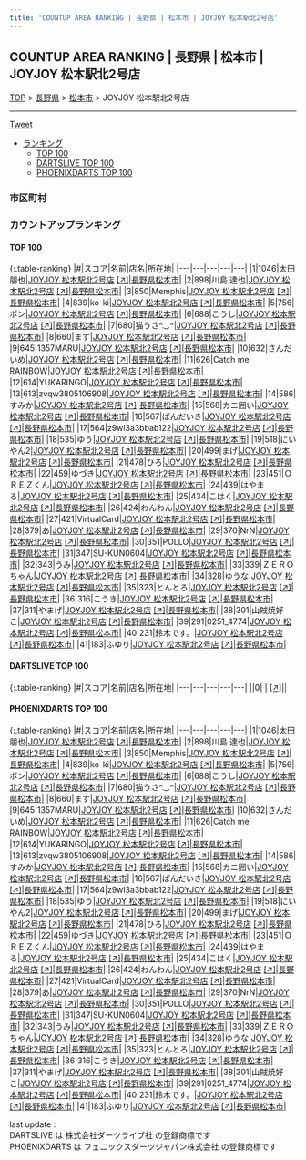 ```yaml
---
title: 'COUNTUP AREA RANKING | 長野県 | 松本市 | JOYJOY 松本駅北2号店'
---
```

## COUNTUP AREA RANKING | 長野県 | 松本市 | JOYJOY 松本駅北2号店

[TOP](/darts/rank/) > [長野県](/darts/rank/長野県/) > [松本市](/darts/rank/長野県/松本市/) > JOYJOY 松本駅北2号店

___

<a href="https://twitter.com/share?ref_src=twsrc%5Etfw" data-text="COUNTUP AREA RANKING | 長野県松本市JOYJOY 松本駅北2号店" class="twitter-share-button" data-hashtags="DARTSLIVE,PHOENIXDARTS,darts,ダーツ" data-show-count="false">Tweet</a>

* [ランキング](#カウントアップランキング)
    * [TOP 100](#top-100)
    * [DARTSLIVE TOP 100](#dartslive-top-100)
    * [PHOENIXDARTS TOP 100](#phoenixdarts-top-100)

### 市区町村

<ul>

</ul>

### カウントアップランキング

#### TOP 100



{:.table-ranking}
|#|スコア|名前|店名|所在地|
|---|---|---|---|---|
|1|1046|<span class="rank-name-pd"><span class="pro-icon-pd"></span>太田 朋也</span>|<a href="/darts/rank/shops/74255.html">JOYJOY 松本駅北2号店</a> <a href="https://vs.phoenixdarts.com/jp/shop/shopDetailInfo/s_74255?s_seq=74255">[↗]</a>|<a href="/darts/rank/長野県/松本市">長野県松本市</a>|
|2|898|<span class="rank-name-pd">川島 達也</span>|<a href="/darts/rank/shops/74255.html">JOYJOY 松本駅北2号店</a> <a href="https://vs.phoenixdarts.com/jp/shop/shopDetailInfo/s_74255?s_seq=74255">[↗]</a>|<a href="/darts/rank/長野県/松本市">長野県松本市</a>|
|3|850|<span class="rank-name-pd">Memphis</span>|<a href="/darts/rank/shops/74255.html">JOYJOY 松本駅北2号店</a> <a href="https://vs.phoenixdarts.com/jp/shop/shopDetailInfo/s_74255?s_seq=74255">[↗]</a>|<a href="/darts/rank/長野県/松本市">長野県松本市</a>|
|4|839|<span class="rank-name-pd">ko-ki</span>|<a href="/darts/rank/shops/74255.html">JOYJOY 松本駅北2号店</a> <a href="https://vs.phoenixdarts.com/jp/shop/shopDetailInfo/s_74255?s_seq=74255">[↗]</a>|<a href="/darts/rank/長野県/松本市">長野県松本市</a>|
|5|756|<span class="rank-name-pd">ポン</span>|<a href="/darts/rank/shops/74255.html">JOYJOY 松本駅北2号店</a> <a href="https://vs.phoenixdarts.com/jp/shop/shopDetailInfo/s_74255?s_seq=74255">[↗]</a>|<a href="/darts/rank/長野県/松本市">長野県松本市</a>|
|6|688|<span class="rank-name-pd">こうし</span>|<a href="/darts/rank/shops/74255.html">JOYJOY 松本駅北2号店</a> <a href="https://vs.phoenixdarts.com/jp/shop/shopDetailInfo/s_74255?s_seq=74255">[↗]</a>|<a href="/darts/rank/長野県/松本市">長野県松本市</a>|
|7|680|<span class="rank-name-pd">猫うさ^._.^</span>|<a href="/darts/rank/shops/74255.html">JOYJOY 松本駅北2号店</a> <a href="https://vs.phoenixdarts.com/jp/shop/shopDetailInfo/s_74255?s_seq=74255">[↗]</a>|<a href="/darts/rank/長野県/松本市">長野県松本市</a>|
|8|660|<span class="rank-name-pd">ます</span>|<a href="/darts/rank/shops/74255.html">JOYJOY 松本駅北2号店</a> <a href="https://vs.phoenixdarts.com/jp/shop/shopDetailInfo/s_74255?s_seq=74255">[↗]</a>|<a href="/darts/rank/長野県/松本市">長野県松本市</a>|
|9|645|<span class="rank-name-pd">1357MARU</span>|<a href="/darts/rank/shops/74255.html">JOYJOY 松本駅北2号店</a> <a href="https://vs.phoenixdarts.com/jp/shop/shopDetailInfo/s_74255?s_seq=74255">[↗]</a>|<a href="/darts/rank/長野県/松本市">長野県松本市</a>|
|10|632|<span class="rank-name-pd">さんだいめ</span>|<a href="/darts/rank/shops/74255.html">JOYJOY 松本駅北2号店</a> <a href="https://vs.phoenixdarts.com/jp/shop/shopDetailInfo/s_74255?s_seq=74255">[↗]</a>|<a href="/darts/rank/長野県/松本市">長野県松本市</a>|
|11|626|<span class="rank-name-pd">Catch me RAINBOW</span>|<a href="/darts/rank/shops/74255.html">JOYJOY 松本駅北2号店</a> <a href="https://vs.phoenixdarts.com/jp/shop/shopDetailInfo/s_74255?s_seq=74255">[↗]</a>|<a href="/darts/rank/長野県/松本市">長野県松本市</a>|
|12|614|<span class="rank-name-pd">YUKARINGO</span>|<a href="/darts/rank/shops/74255.html">JOYJOY 松本駅北2号店</a> <a href="https://vs.phoenixdarts.com/jp/shop/shopDetailInfo/s_74255?s_seq=74255">[↗]</a>|<a href="/darts/rank/長野県/松本市">長野県松本市</a>|
|13|613|<span class="rank-name-pd">zvqw3805106908</span>|<a href="/darts/rank/shops/74255.html">JOYJOY 松本駅北2号店</a> <a href="https://vs.phoenixdarts.com/jp/shop/shopDetailInfo/s_74255?s_seq=74255">[↗]</a>|<a href="/darts/rank/長野県/松本市">長野県松本市</a>|
|14|586|<span class="rank-name-pd">すみか</span>|<a href="/darts/rank/shops/74255.html">JOYJOY 松本駅北2号店</a> <a href="https://vs.phoenixdarts.com/jp/shop/shopDetailInfo/s_74255?s_seq=74255">[↗]</a>|<a href="/darts/rank/長野県/松本市">長野県松本市</a>|
|15|568|<span class="rank-name-pd">カニ囲い</span>|<a href="/darts/rank/shops/74255.html">JOYJOY 松本駅北2号店</a> <a href="https://vs.phoenixdarts.com/jp/shop/shopDetailInfo/s_74255?s_seq=74255">[↗]</a>|<a href="/darts/rank/長野県/松本市">長野県松本市</a>|
|16|567|<span class="rank-name-pd">ぱんだいき</span>|<a href="/darts/rank/shops/74255.html">JOYJOY 松本駅北2号店</a> <a href="https://vs.phoenixdarts.com/jp/shop/shopDetailInfo/s_74255?s_seq=74255">[↗]</a>|<a href="/darts/rank/長野県/松本市">長野県松本市</a>|
|17|564|<span class="rank-name-pd">z9wl3a3bbab122</span>|<a href="/darts/rank/shops/74255.html">JOYJOY 松本駅北2号店</a> <a href="https://vs.phoenixdarts.com/jp/shop/shopDetailInfo/s_74255?s_seq=74255">[↗]</a>|<a href="/darts/rank/長野県/松本市">長野県松本市</a>|
|18|535|<span class="rank-name-pd">ゆう</span>|<a href="/darts/rank/shops/74255.html">JOYJOY 松本駅北2号店</a> <a href="https://vs.phoenixdarts.com/jp/shop/shopDetailInfo/s_74255?s_seq=74255">[↗]</a>|<a href="/darts/rank/長野県/松本市">長野県松本市</a>|
|19|518|<span class="rank-name-pd">にいやん2</span>|<a href="/darts/rank/shops/74255.html">JOYJOY 松本駅北2号店</a> <a href="https://vs.phoenixdarts.com/jp/shop/shopDetailInfo/s_74255?s_seq=74255">[↗]</a>|<a href="/darts/rank/長野県/松本市">長野県松本市</a>|
|20|499|<span class="rank-name-pd">まげ</span>|<a href="/darts/rank/shops/74255.html">JOYJOY 松本駅北2号店</a> <a href="https://vs.phoenixdarts.com/jp/shop/shopDetailInfo/s_74255?s_seq=74255">[↗]</a>|<a href="/darts/rank/長野県/松本市">長野県松本市</a>|
|21|478|<span class="rank-name-pd">ひろ</span>|<a href="/darts/rank/shops/74255.html">JOYJOY 松本駅北2号店</a> <a href="https://vs.phoenixdarts.com/jp/shop/shopDetailInfo/s_74255?s_seq=74255">[↗]</a>|<a href="/darts/rank/長野県/松本市">長野県松本市</a>|
|22|459|<span class="rank-name-pd">ゆづき</span>|<a href="/darts/rank/shops/74255.html">JOYJOY 松本駅北2号店</a> <a href="https://vs.phoenixdarts.com/jp/shop/shopDetailInfo/s_74255?s_seq=74255">[↗]</a>|<a href="/darts/rank/長野県/松本市">長野県松本市</a>|
|23|451|<span class="rank-name-pd">ＯＲＥＺくん</span>|<a href="/darts/rank/shops/74255.html">JOYJOY 松本駅北2号店</a> <a href="https://vs.phoenixdarts.com/jp/shop/shopDetailInfo/s_74255?s_seq=74255">[↗]</a>|<a href="/darts/rank/長野県/松本市">長野県松本市</a>|
|24|439|<span class="rank-name-pd">はやまる</span>|<a href="/darts/rank/shops/74255.html">JOYJOY 松本駅北2号店</a> <a href="https://vs.phoenixdarts.com/jp/shop/shopDetailInfo/s_74255?s_seq=74255">[↗]</a>|<a href="/darts/rank/長野県/松本市">長野県松本市</a>|
|25|434|<span class="rank-name-pd">こはく</span>|<a href="/darts/rank/shops/74255.html">JOYJOY 松本駅北2号店</a> <a href="https://vs.phoenixdarts.com/jp/shop/shopDetailInfo/s_74255?s_seq=74255">[↗]</a>|<a href="/darts/rank/長野県/松本市">長野県松本市</a>|
|26|424|<span class="rank-name-pd">わんわん</span>|<a href="/darts/rank/shops/74255.html">JOYJOY 松本駅北2号店</a> <a href="https://vs.phoenixdarts.com/jp/shop/shopDetailInfo/s_74255?s_seq=74255">[↗]</a>|<a href="/darts/rank/長野県/松本市">長野県松本市</a>|
|27|421|<span class="rank-name-pd">VirtualCard</span>|<a href="/darts/rank/shops/74255.html">JOYJOY 松本駅北2号店</a> <a href="https://vs.phoenixdarts.com/jp/shop/shopDetailInfo/s_74255?s_seq=74255">[↗]</a>|<a href="/darts/rank/長野県/松本市">長野県松本市</a>|
|28|379|<span class="rank-name-pd">あ</span>|<a href="/darts/rank/shops/74255.html">JOYJOY 松本駅北2号店</a> <a href="https://vs.phoenixdarts.com/jp/shop/shopDetailInfo/s_74255?s_seq=74255">[↗]</a>|<a href="/darts/rank/長野県/松本市">長野県松本市</a>|
|29|370|<span class="rank-name-pd">NrN</span>|<a href="/darts/rank/shops/74255.html">JOYJOY 松本駅北2号店</a> <a href="https://vs.phoenixdarts.com/jp/shop/shopDetailInfo/s_74255?s_seq=74255">[↗]</a>|<a href="/darts/rank/長野県/松本市">長野県松本市</a>|
|30|351|<span class="rank-name-pd">POLLO</span>|<a href="/darts/rank/shops/74255.html">JOYJOY 松本駅北2号店</a> <a href="https://vs.phoenixdarts.com/jp/shop/shopDetailInfo/s_74255?s_seq=74255">[↗]</a>|<a href="/darts/rank/長野県/松本市">長野県松本市</a>|
|31|347|<span class="rank-name-pd">SU-KUN0604</span>|<a href="/darts/rank/shops/74255.html">JOYJOY 松本駅北2号店</a> <a href="https://vs.phoenixdarts.com/jp/shop/shopDetailInfo/s_74255?s_seq=74255">[↗]</a>|<a href="/darts/rank/長野県/松本市">長野県松本市</a>|
|32|343|<span class="rank-name-pd">うみ</span>|<a href="/darts/rank/shops/74255.html">JOYJOY 松本駅北2号店</a> <a href="https://vs.phoenixdarts.com/jp/shop/shopDetailInfo/s_74255?s_seq=74255">[↗]</a>|<a href="/darts/rank/長野県/松本市">長野県松本市</a>|
|33|339|<span class="rank-name-pd">ＺＥＲＯちゃん</span>|<a href="/darts/rank/shops/74255.html">JOYJOY 松本駅北2号店</a> <a href="https://vs.phoenixdarts.com/jp/shop/shopDetailInfo/s_74255?s_seq=74255">[↗]</a>|<a href="/darts/rank/長野県/松本市">長野県松本市</a>|
|34|328|<span class="rank-name-pd">ゆうな</span>|<a href="/darts/rank/shops/74255.html">JOYJOY 松本駅北2号店</a> <a href="https://vs.phoenixdarts.com/jp/shop/shopDetailInfo/s_74255?s_seq=74255">[↗]</a>|<a href="/darts/rank/長野県/松本市">長野県松本市</a>|
|35|323|<span class="rank-name-pd">とんとろ</span>|<a href="/darts/rank/shops/74255.html">JOYJOY 松本駅北2号店</a> <a href="https://vs.phoenixdarts.com/jp/shop/shopDetailInfo/s_74255?s_seq=74255">[↗]</a>|<a href="/darts/rank/長野県/松本市">長野県松本市</a>|
|36|316|<span class="rank-name-pd">こうき</span>|<a href="/darts/rank/shops/74255.html">JOYJOY 松本駅北2号店</a> <a href="https://vs.phoenixdarts.com/jp/shop/shopDetailInfo/s_74255?s_seq=74255">[↗]</a>|<a href="/darts/rank/長野県/松本市">長野県松本市</a>|
|37|311|<span class="rank-name-pd">やまげ</span>|<a href="/darts/rank/shops/74255.html">JOYJOY 松本駅北2号店</a> <a href="https://vs.phoenixdarts.com/jp/shop/shopDetailInfo/s_74255?s_seq=74255">[↗]</a>|<a href="/darts/rank/長野県/松本市">長野県松本市</a>|
|38|301|<span class="rank-name-pd">山賊焼好こ</span>|<a href="/darts/rank/shops/74255.html">JOYJOY 松本駅北2号店</a> <a href="https://vs.phoenixdarts.com/jp/shop/shopDetailInfo/s_74255?s_seq=74255">[↗]</a>|<a href="/darts/rank/長野県/松本市">長野県松本市</a>|
|39|291|<span class="rank-name-pd">0251_4774</span>|<a href="/darts/rank/shops/74255.html">JOYJOY 松本駅北2号店</a> <a href="https://vs.phoenixdarts.com/jp/shop/shopDetailInfo/s_74255?s_seq=74255">[↗]</a>|<a href="/darts/rank/長野県/松本市">長野県松本市</a>|
|40|231|<span class="rank-name-pd">鈴木です。</span>|<a href="/darts/rank/shops/74255.html">JOYJOY 松本駅北2号店</a> <a href="https://vs.phoenixdarts.com/jp/shop/shopDetailInfo/s_74255?s_seq=74255">[↗]</a>|<a href="/darts/rank/長野県/松本市">長野県松本市</a>|
|41|183|<span class="rank-name-pd">ふゆり</span>|<a href="/darts/rank/shops/74255.html">JOYJOY 松本駅北2号店</a> <a href="https://vs.phoenixdarts.com/jp/shop/shopDetailInfo/s_74255?s_seq=74255">[↗]</a>|<a href="/darts/rank/長野県/松本市">長野県松本市</a>|


#### DARTSLIVE TOP 100



{:.table-ranking}
|#|スコア|名前|店名|所在地|
|---|---|---|---|---|
||0|<span class="rank-name-dl"> </span>|<a href="/darts/rank/shops/.html"></a> <a href="">[↗]</a>|<a href="/darts/rank//"></a>|


#### PHOENIXDARTS TOP 100



{:.table-ranking}
|#|スコア|名前|店名|所在地|
|---|---|---|---|---|
|1|1046|<span class="rank-name-pd"><span class="pro-icon-pd"></span>太田 朋也</span>|<a href="/darts/rank/shops/74255.html">JOYJOY 松本駅北2号店</a> <a href="https://vs.phoenixdarts.com/jp/shop/shopDetailInfo/s_74255?s_seq=74255">[↗]</a>|<a href="/darts/rank/長野県/松本市">長野県松本市</a>|
|2|898|<span class="rank-name-pd">川島 達也</span>|<a href="/darts/rank/shops/74255.html">JOYJOY 松本駅北2号店</a> <a href="https://vs.phoenixdarts.com/jp/shop/shopDetailInfo/s_74255?s_seq=74255">[↗]</a>|<a href="/darts/rank/長野県/松本市">長野県松本市</a>|
|3|850|<span class="rank-name-pd">Memphis</span>|<a href="/darts/rank/shops/74255.html">JOYJOY 松本駅北2号店</a> <a href="https://vs.phoenixdarts.com/jp/shop/shopDetailInfo/s_74255?s_seq=74255">[↗]</a>|<a href="/darts/rank/長野県/松本市">長野県松本市</a>|
|4|839|<span class="rank-name-pd">ko-ki</span>|<a href="/darts/rank/shops/74255.html">JOYJOY 松本駅北2号店</a> <a href="https://vs.phoenixdarts.com/jp/shop/shopDetailInfo/s_74255?s_seq=74255">[↗]</a>|<a href="/darts/rank/長野県/松本市">長野県松本市</a>|
|5|756|<span class="rank-name-pd">ポン</span>|<a href="/darts/rank/shops/74255.html">JOYJOY 松本駅北2号店</a> <a href="https://vs.phoenixdarts.com/jp/shop/shopDetailInfo/s_74255?s_seq=74255">[↗]</a>|<a href="/darts/rank/長野県/松本市">長野県松本市</a>|
|6|688|<span class="rank-name-pd">こうし</span>|<a href="/darts/rank/shops/74255.html">JOYJOY 松本駅北2号店</a> <a href="https://vs.phoenixdarts.com/jp/shop/shopDetailInfo/s_74255?s_seq=74255">[↗]</a>|<a href="/darts/rank/長野県/松本市">長野県松本市</a>|
|7|680|<span class="rank-name-pd">猫うさ^._.^</span>|<a href="/darts/rank/shops/74255.html">JOYJOY 松本駅北2号店</a> <a href="https://vs.phoenixdarts.com/jp/shop/shopDetailInfo/s_74255?s_seq=74255">[↗]</a>|<a href="/darts/rank/長野県/松本市">長野県松本市</a>|
|8|660|<span class="rank-name-pd">ます</span>|<a href="/darts/rank/shops/74255.html">JOYJOY 松本駅北2号店</a> <a href="https://vs.phoenixdarts.com/jp/shop/shopDetailInfo/s_74255?s_seq=74255">[↗]</a>|<a href="/darts/rank/長野県/松本市">長野県松本市</a>|
|9|645|<span class="rank-name-pd">1357MARU</span>|<a href="/darts/rank/shops/74255.html">JOYJOY 松本駅北2号店</a> <a href="https://vs.phoenixdarts.com/jp/shop/shopDetailInfo/s_74255?s_seq=74255">[↗]</a>|<a href="/darts/rank/長野県/松本市">長野県松本市</a>|
|10|632|<span class="rank-name-pd">さんだいめ</span>|<a href="/darts/rank/shops/74255.html">JOYJOY 松本駅北2号店</a> <a href="https://vs.phoenixdarts.com/jp/shop/shopDetailInfo/s_74255?s_seq=74255">[↗]</a>|<a href="/darts/rank/長野県/松本市">長野県松本市</a>|
|11|626|<span class="rank-name-pd">Catch me RAINBOW</span>|<a href="/darts/rank/shops/74255.html">JOYJOY 松本駅北2号店</a> <a href="https://vs.phoenixdarts.com/jp/shop/shopDetailInfo/s_74255?s_seq=74255">[↗]</a>|<a href="/darts/rank/長野県/松本市">長野県松本市</a>|
|12|614|<span class="rank-name-pd">YUKARINGO</span>|<a href="/darts/rank/shops/74255.html">JOYJOY 松本駅北2号店</a> <a href="https://vs.phoenixdarts.com/jp/shop/shopDetailInfo/s_74255?s_seq=74255">[↗]</a>|<a href="/darts/rank/長野県/松本市">長野県松本市</a>|
|13|613|<span class="rank-name-pd">zvqw3805106908</span>|<a href="/darts/rank/shops/74255.html">JOYJOY 松本駅北2号店</a> <a href="https://vs.phoenixdarts.com/jp/shop/shopDetailInfo/s_74255?s_seq=74255">[↗]</a>|<a href="/darts/rank/長野県/松本市">長野県松本市</a>|
|14|586|<span class="rank-name-pd">すみか</span>|<a href="/darts/rank/shops/74255.html">JOYJOY 松本駅北2号店</a> <a href="https://vs.phoenixdarts.com/jp/shop/shopDetailInfo/s_74255?s_seq=74255">[↗]</a>|<a href="/darts/rank/長野県/松本市">長野県松本市</a>|
|15|568|<span class="rank-name-pd">カニ囲い</span>|<a href="/darts/rank/shops/74255.html">JOYJOY 松本駅北2号店</a> <a href="https://vs.phoenixdarts.com/jp/shop/shopDetailInfo/s_74255?s_seq=74255">[↗]</a>|<a href="/darts/rank/長野県/松本市">長野県松本市</a>|
|16|567|<span class="rank-name-pd">ぱんだいき</span>|<a href="/darts/rank/shops/74255.html">JOYJOY 松本駅北2号店</a> <a href="https://vs.phoenixdarts.com/jp/shop/shopDetailInfo/s_74255?s_seq=74255">[↗]</a>|<a href="/darts/rank/長野県/松本市">長野県松本市</a>|
|17|564|<span class="rank-name-pd">z9wl3a3bbab122</span>|<a href="/darts/rank/shops/74255.html">JOYJOY 松本駅北2号店</a> <a href="https://vs.phoenixdarts.com/jp/shop/shopDetailInfo/s_74255?s_seq=74255">[↗]</a>|<a href="/darts/rank/長野県/松本市">長野県松本市</a>|
|18|535|<span class="rank-name-pd">ゆう</span>|<a href="/darts/rank/shops/74255.html">JOYJOY 松本駅北2号店</a> <a href="https://vs.phoenixdarts.com/jp/shop/shopDetailInfo/s_74255?s_seq=74255">[↗]</a>|<a href="/darts/rank/長野県/松本市">長野県松本市</a>|
|19|518|<span class="rank-name-pd">にいやん2</span>|<a href="/darts/rank/shops/74255.html">JOYJOY 松本駅北2号店</a> <a href="https://vs.phoenixdarts.com/jp/shop/shopDetailInfo/s_74255?s_seq=74255">[↗]</a>|<a href="/darts/rank/長野県/松本市">長野県松本市</a>|
|20|499|<span class="rank-name-pd">まげ</span>|<a href="/darts/rank/shops/74255.html">JOYJOY 松本駅北2号店</a> <a href="https://vs.phoenixdarts.com/jp/shop/shopDetailInfo/s_74255?s_seq=74255">[↗]</a>|<a href="/darts/rank/長野県/松本市">長野県松本市</a>|
|21|478|<span class="rank-name-pd">ひろ</span>|<a href="/darts/rank/shops/74255.html">JOYJOY 松本駅北2号店</a> <a href="https://vs.phoenixdarts.com/jp/shop/shopDetailInfo/s_74255?s_seq=74255">[↗]</a>|<a href="/darts/rank/長野県/松本市">長野県松本市</a>|
|22|459|<span class="rank-name-pd">ゆづき</span>|<a href="/darts/rank/shops/74255.html">JOYJOY 松本駅北2号店</a> <a href="https://vs.phoenixdarts.com/jp/shop/shopDetailInfo/s_74255?s_seq=74255">[↗]</a>|<a href="/darts/rank/長野県/松本市">長野県松本市</a>|
|23|451|<span class="rank-name-pd">ＯＲＥＺくん</span>|<a href="/darts/rank/shops/74255.html">JOYJOY 松本駅北2号店</a> <a href="https://vs.phoenixdarts.com/jp/shop/shopDetailInfo/s_74255?s_seq=74255">[↗]</a>|<a href="/darts/rank/長野県/松本市">長野県松本市</a>|
|24|439|<span class="rank-name-pd">はやまる</span>|<a href="/darts/rank/shops/74255.html">JOYJOY 松本駅北2号店</a> <a href="https://vs.phoenixdarts.com/jp/shop/shopDetailInfo/s_74255?s_seq=74255">[↗]</a>|<a href="/darts/rank/長野県/松本市">長野県松本市</a>|
|25|434|<span class="rank-name-pd">こはく</span>|<a href="/darts/rank/shops/74255.html">JOYJOY 松本駅北2号店</a> <a href="https://vs.phoenixdarts.com/jp/shop/shopDetailInfo/s_74255?s_seq=74255">[↗]</a>|<a href="/darts/rank/長野県/松本市">長野県松本市</a>|
|26|424|<span class="rank-name-pd">わんわん</span>|<a href="/darts/rank/shops/74255.html">JOYJOY 松本駅北2号店</a> <a href="https://vs.phoenixdarts.com/jp/shop/shopDetailInfo/s_74255?s_seq=74255">[↗]</a>|<a href="/darts/rank/長野県/松本市">長野県松本市</a>|
|27|421|<span class="rank-name-pd">VirtualCard</span>|<a href="/darts/rank/shops/74255.html">JOYJOY 松本駅北2号店</a> <a href="https://vs.phoenixdarts.com/jp/shop/shopDetailInfo/s_74255?s_seq=74255">[↗]</a>|<a href="/darts/rank/長野県/松本市">長野県松本市</a>|
|28|379|<span class="rank-name-pd">あ</span>|<a href="/darts/rank/shops/74255.html">JOYJOY 松本駅北2号店</a> <a href="https://vs.phoenixdarts.com/jp/shop/shopDetailInfo/s_74255?s_seq=74255">[↗]</a>|<a href="/darts/rank/長野県/松本市">長野県松本市</a>|
|29|370|<span class="rank-name-pd">NrN</span>|<a href="/darts/rank/shops/74255.html">JOYJOY 松本駅北2号店</a> <a href="https://vs.phoenixdarts.com/jp/shop/shopDetailInfo/s_74255?s_seq=74255">[↗]</a>|<a href="/darts/rank/長野県/松本市">長野県松本市</a>|
|30|351|<span class="rank-name-pd">POLLO</span>|<a href="/darts/rank/shops/74255.html">JOYJOY 松本駅北2号店</a> <a href="https://vs.phoenixdarts.com/jp/shop/shopDetailInfo/s_74255?s_seq=74255">[↗]</a>|<a href="/darts/rank/長野県/松本市">長野県松本市</a>|
|31|347|<span class="rank-name-pd">SU-KUN0604</span>|<a href="/darts/rank/shops/74255.html">JOYJOY 松本駅北2号店</a> <a href="https://vs.phoenixdarts.com/jp/shop/shopDetailInfo/s_74255?s_seq=74255">[↗]</a>|<a href="/darts/rank/長野県/松本市">長野県松本市</a>|
|32|343|<span class="rank-name-pd">うみ</span>|<a href="/darts/rank/shops/74255.html">JOYJOY 松本駅北2号店</a> <a href="https://vs.phoenixdarts.com/jp/shop/shopDetailInfo/s_74255?s_seq=74255">[↗]</a>|<a href="/darts/rank/長野県/松本市">長野県松本市</a>|
|33|339|<span class="rank-name-pd">ＺＥＲＯちゃん</span>|<a href="/darts/rank/shops/74255.html">JOYJOY 松本駅北2号店</a> <a href="https://vs.phoenixdarts.com/jp/shop/shopDetailInfo/s_74255?s_seq=74255">[↗]</a>|<a href="/darts/rank/長野県/松本市">長野県松本市</a>|
|34|328|<span class="rank-name-pd">ゆうな</span>|<a href="/darts/rank/shops/74255.html">JOYJOY 松本駅北2号店</a> <a href="https://vs.phoenixdarts.com/jp/shop/shopDetailInfo/s_74255?s_seq=74255">[↗]</a>|<a href="/darts/rank/長野県/松本市">長野県松本市</a>|
|35|323|<span class="rank-name-pd">とんとろ</span>|<a href="/darts/rank/shops/74255.html">JOYJOY 松本駅北2号店</a> <a href="https://vs.phoenixdarts.com/jp/shop/shopDetailInfo/s_74255?s_seq=74255">[↗]</a>|<a href="/darts/rank/長野県/松本市">長野県松本市</a>|
|36|316|<span class="rank-name-pd">こうき</span>|<a href="/darts/rank/shops/74255.html">JOYJOY 松本駅北2号店</a> <a href="https://vs.phoenixdarts.com/jp/shop/shopDetailInfo/s_74255?s_seq=74255">[↗]</a>|<a href="/darts/rank/長野県/松本市">長野県松本市</a>|
|37|311|<span class="rank-name-pd">やまげ</span>|<a href="/darts/rank/shops/74255.html">JOYJOY 松本駅北2号店</a> <a href="https://vs.phoenixdarts.com/jp/shop/shopDetailInfo/s_74255?s_seq=74255">[↗]</a>|<a href="/darts/rank/長野県/松本市">長野県松本市</a>|
|38|301|<span class="rank-name-pd">山賊焼好こ</span>|<a href="/darts/rank/shops/74255.html">JOYJOY 松本駅北2号店</a> <a href="https://vs.phoenixdarts.com/jp/shop/shopDetailInfo/s_74255?s_seq=74255">[↗]</a>|<a href="/darts/rank/長野県/松本市">長野県松本市</a>|
|39|291|<span class="rank-name-pd">0251_4774</span>|<a href="/darts/rank/shops/74255.html">JOYJOY 松本駅北2号店</a> <a href="https://vs.phoenixdarts.com/jp/shop/shopDetailInfo/s_74255?s_seq=74255">[↗]</a>|<a href="/darts/rank/長野県/松本市">長野県松本市</a>|
|40|231|<span class="rank-name-pd">鈴木です。</span>|<a href="/darts/rank/shops/74255.html">JOYJOY 松本駅北2号店</a> <a href="https://vs.phoenixdarts.com/jp/shop/shopDetailInfo/s_74255?s_seq=74255">[↗]</a>|<a href="/darts/rank/長野県/松本市">長野県松本市</a>|
|41|183|<span class="rank-name-pd">ふゆり</span>|<a href="/darts/rank/shops/74255.html">JOYJOY 松本駅北2号店</a> <a href="https://vs.phoenixdarts.com/jp/shop/shopDetailInfo/s_74255?s_seq=74255">[↗]</a>|<a href="/darts/rank/長野県/松本市">長野県松本市</a>|


<div class="footer border-top border-gray-light mt-5 pt-3 text-right text-gray">
    last update : <span style="font-weight: italic" id="foot_last_modified"></span><br />
    DARTSLIVE は 株式会社ダーツライブ社 の登録商標です<br />
    PHOENIXDARTS は フェニックスダーツジャパン株式会社 の登録商標です<br />
</div>

<script src="https://cdnjs.cloudflare.com/ajax/libs/jquery.tablesorter/2.31.3/js/jquery.tablesorter.min.js" integrity="sha512-qzgd5cYSZcosqpzpn7zF2ZId8f/8CHmFKZ8j7mU4OUXTNRd5g+ZHBPsgKEwoqxCtdQvExE5LprwwPAgoicguNg==" crossorigin="anonymous" referrerpolicy="no-referrer"></script>
<link rel="stylesheet" href="https://cdnjs.cloudflare.com/ajax/libs/jquery.tablesorter/2.31.3/css/theme.default.min.css" integrity="sha512-wghhOJkjQX0Lh3NSWvNKeZ0ZpNn+SPVXX1Qyc9OCaogADktxrBiBdKGDoqVUOyhStvMBmJQ8ZdMHiR3wuEq8+w==" crossorigin="anonymous" referrerpolicy="no-referrer" />
<script>
$(function() {
    $(".table-ranking").tablesorter({sortList:[[0, 0]]});
    $("#foot_last_modified").text(formatDate(new Date(document.lastModified), 'yyyy-MM-dd HH:mm:ss'));
});
</script>

<script async src="https://platform.twitter.com/widgets.js" charset="utf-8"></script>